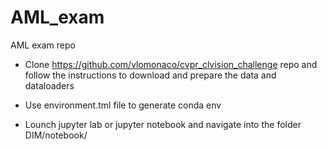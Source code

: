 # AML_exam
AML exam repo

- Clone https://github.com/vlomonaco/cvpr_clvision_challenge repo and follow the instructions to download and prepare the data and dataloaders

- Use environment.tml file to generate conda env

- Lounch jupyter lab or jupyter notebook and navigate into the folder DIM/notebook/

  

 
